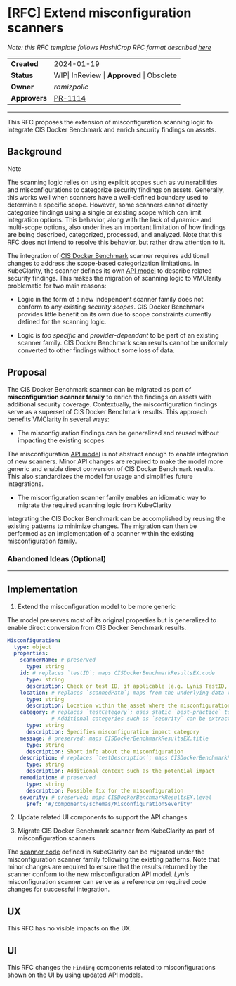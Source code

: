 # [RFC] Extend misconfiguration scanners

*Note: this RFC template follows HashiCrop RFC format described [here](https://works.hashicorp.com/articles/rfc-template)*


|               |                                                               |
|---------------|---------------------------------------------------------------|
| **Created**   | 2024-01-19                                                    |
| **Status**    | WIP\| InReview \| **Approved** \| Obsolete                    |
| **Owner**     | *ramizpolic*                                                  |
| **Approvers** | [PR-1114](https://github.com/openclarity/vmclarity/pull/1114) |

---

This RFC proposes the extension of misconfiguration scanning logic to integrate CIS Docker Benchmark and enrich security findings on assets.

## Background

> [!NOTE]
> The scanning logic relies on using explicit scopes such as vulnerabilities and misconfigurations to categorize security findings on assets.
Generally, this works well when scanners have a well-defined boundary used to determine a specific scope.
However, some scanners cannot directly categorize findings using a single or existing scope which can limit integration options.
This behavior, along with the lack of dynamic- and multi-scope options, also underlines an important limitation of how findings are being described, categorized, processed, and analyzed.
Note that this RFC does not intend to resolve this behavior, but rather draw attention to it.

The integration of [CIS Docker Benchmark](https://github.com/goodwithtech/dockle) scanner requires additional changes to address the scope-based categorization limitations.
In KubeClarity, the scanner defines its own [API model](https://github.com/openclarity/kubeclarity/blob/5ac3048b7a782c900a9bef846a91a7735ba77e24/api/swagger.yaml#L243C26-L243C26) to describe related security findings.
This makes the migration of scanning logic to VMClarity problematic for two main reasons:

- Logic in the form of a new independent scanner family does not conform to any existing *security scopes*.
CIS Docker Benchmark provides little benefit on its own due to scope constraints currently defined for the scanning logic.

- Logic is *too specific* and *provider-dependant* to be part of an existing scanner family.
CIS Docker Benchmark scan results cannot be uniformly converted to other findings without some loss of data.

## Proposal

The CIS Docker Benchmark scanner can be migrated as part of **misconfiguration scanner family** to enrich the findings on assets with additional security coverage.
Contextually, the misconfiguration findings serve as a superset of CIS Docker Benchmark results.
This approach benefits VMClarity in several ways:

* The misconfiguration findings can be generalized and reused without impacting the existing scopes

The misconfiguration [API model](https://github.com/openclarity/vmclarity/blob/bfc32ec88ee266157aaf7bcae7b17c4b2ee5c868/api/openapi.yaml#L3083) is not abstract enough to enable integration of new scanners.
Minor API changes are required to make the model more generic and enable direct conversion of CIS Docker Benchmark results.
This also standardizes the model for usage and simplifies future integrations.

- The misconfiguration scanner family enables an idiomatic way to migrate the required scanning logic from KubeClarity

Integrating the CIS Docker Benchmark can be accomplished by reusing the existing patterns to minimize changes.
The migration can then be performed as an implementation of a scanner within the existing misconfiguration family.

### Abandoned Ideas (Optional)

---

## Implementation

1. Extend the misconfiguration model to be more generic

The model preserves most of its original properties but is generalized to enable direct conversion from CIS Docker Benchmark results.

```yaml
Misconfiguration:
  type: object
  properties:
    scannerName: # preserved
      type: string
    id: # replaces `testID`; maps CISDockerBenchmarkResultsEX.code
      type: string
      description: Check or test ID, if applicable (e.g. Lynis TestID, CIS Docker Benchmark checkpoint code, etc)
    location: # replaces `scannedPath`; maps from the underlying data returned by the CIS Docker Benchmark scanner
      type: string
      description: Location within the asset where the misconfiguration was recorded (e.g. filesystem path)
    category: # replaces `testCategory`; uses static `best-practice` to label CIS Docker Benchmark results.
              # Additional categories such as `security` can be extracted/mapped, but not relevant to this RFC.
      type: string
      description: Specifies misconfiguration impact category
    message: # preserved; maps CISDockerBenchmarkResultsEX.title
      type: string
      description: Short info about the misconfiguration
    description: # replaces `testDescription`; maps CISDockerBenchmarkResultsEX.desc
      type: string
      description: Additional context such as the potential impact
    remediation: # preserved
      type: string
      description: Possible fix for the misconfiguration
    severity: # preserved; maps CISDockerBenchmarkResultsEX.level
      $ref: '#/components/schemas/MisconfigurationSeverity'
```

2. Update related UI components to support the API changes

3. Migrate CIS Docker Benchmark scanner from KubeClarity as part of misconfiguration scanners

The [scanner code](https://github.com/openclarity/kubeclarity/tree/5f6b411161100c15196c8149c0b1df5537c88a05/cis_docker_benchmark_scanner) defined in KubeClarity can be migrated under the misconfiguration scanner family following the existing patterns.
Note that minor changes are required to ensure that the results returned by the scanner conform to the new misconfiguration API model.
_Lynis_ misconfiguration scanner can serve as a reference on required code changes for successful integration. 

## UX

This RFC has no visible impacts on the UX.

## UI

This RFC changes the `Finding` components related to misconfigurations shown on the UI by using updated API models.
